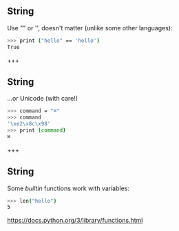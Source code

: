 ## String
Use "" or '', doesn't matter (unlike some other languages):
```sh
>>> print ("hello" == 'hello')
True
```

+++
## String
...or Unicode (with care!)
```sh
>>> command = "⌘"
>>> command
'\xe2\x8c\x98'
>>> print (command)
⌘
```

+++
## String
Some *builtin* functions work with variables:
```sh
>>> len("hello")
5
```

https://docs.python.org/3/library/functions.html